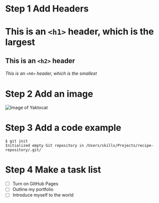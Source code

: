 # Step 1 Add Headers

# This is an `<h1>` header, which is the largest
## This is an `<h2>` header
###### This is an `<h6>` header, which is the smallest

# Step 2 Add an image
![Image of Yaktocat](https://octodex.github.com/images/yaktocat.png)

# Step 3 Add a code example
```
$ git init
Initialized empty Git repository in /Users/skills/Projects/recipe-repository/.git/
```

# Step 4 Make a task list
- [ ] Turn on GitHub Pages
- [ ] Outline my portfolio
- [ ] Introduce myself to the world
